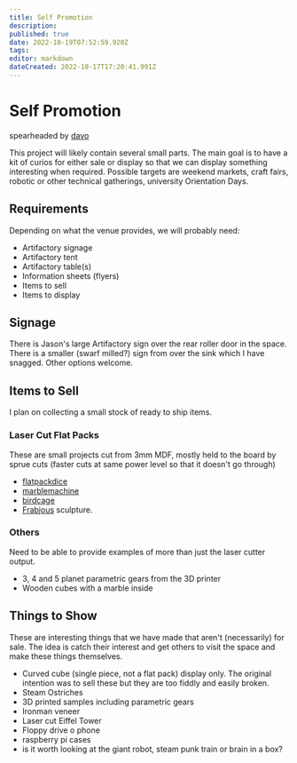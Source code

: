 ```yaml
---
title: Self Promotion
description: 
published: true
date: 2022-10-19T07:52:59.920Z
tags: 
editor: markdown
dateCreated: 2022-10-17T17:20:41.991Z
---
```


# Self Promotion

spearheaded by [davo](/user/davo)

This project will likely contain several small parts. The main goal is to have a kit of curios for either sale or display so that we can display something interesting when required. Possible targets are weekend markets, craft fairs, robotic or other technical gatherings, university Orientation Days.

## Requirements

Depending on what the venue provides, we will probably need:

-   Artifactory signage
-   Artifactory tent
-   Artifactory table(s)
-   Information sheets (flyers)
-   Items to sell
-   Items to display

## Signage

There is Jason's large Artifactory sign over the rear roller door in the space. There is a smaller (swarf milled?) sign from over the sink which I have snagged. Other options welcome.

## Items to Sell

I plan on collecting a small stock of ready to ship items.

### Laser Cut Flat Packs

These are small projects cut from 3mm MDF, mostly held to the board by sprue cuts (faster cuts at same power level so that it doesn't go through)

-   [flatpackdice](/projects/flatpackdice)
-   [marblemachine](/projects/marblemachine)
-   [birdcage](/projects/birdcage)
-   [Frabjous](/projects/frabjous) sculpture.

### Others

Need to be able to provide examples of more than just the laser cutter output.

-   3, 4 and 5 planet parametric gears from the 3D printer
-   Wooden cubes with a marble inside

## Things to Show

These are interesting things that we have made that aren't (necessarily) for sale. The idea is catch their interest and get others to visit the space and make these things themselves.

-   Curved cube (single piece, not a flat pack) display only. The original intention was to sell these but they are too fiddly and easily broken.
-   Steam Ostriches
-   3D printed samples including parametric gears
-   Ironman veneer
-   Laser cut Eiffel Tower
-   Floppy drive o phone
-   raspberry pi cases
-   is it worth looking at the giant robot, steam punk train or brain in a box?
